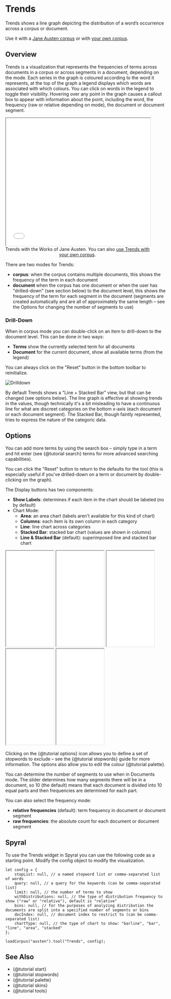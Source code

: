 # Trends

Trends shows a line graph depicting the distribution of a word’s occurrence across a corpus or document.

Use it with a [Jane Austen corpus](../?view=Trends&corpus=austen) or with [your own corpus](../?view=Trends).

## Overview

Trends is a visualization that represents the frequencies of terms across documents in a corpus or across segments in a 
document, depending on the mode. Each series in the graph is coloured according to the word it represents, at the top 
of the graph a legend displays which words are associated with which colours. You can click on words in the legend to 
toggle their visibility. Hovering over any point in the graph causes a callout box to appear with information about the 
point, including the word, the frequency (raw or relative depending on mode), the document or document segment.

<iframe src="../tool/Trends/?corpus=austen&subtitle=The+Works+of+Jane+Austen" style="width: 90%; height: 400px;"></iframe>
<div style="width: 90%; text-align: center; margin-bottom: 1em;">Trends with the Works of Jane Austen. You can also <a href="../?view=Trends" target="_blank">use Trends with your own corpus</a>.</div>

There are two modes for Trends:

* **corpus**: when the corpus contains multiple documents, this shows the frequency of the term in each document
* **document** when the corpus has one document or when the user has "drilled-down" (see section below) to the document level, this shows the frequency of the term for each segment in the document (segments are created automatically and are all of approximately the same length – see the Options for changing the number of segments to use)

### Drill-Down

When in corpus mode you can double-click on an item to drill-down to the document level. This can be done in two ways:

* **Terms** show the currently selected term for all documents
* **Document** for the current document, show all available terms (from the legend)

You can always click on the "Reset" button in the bottom toolbar to reinitialize.

![Drilldown](imgs/tools/trends/drilldown.png)

By default Trends shows a "Line + Stacked Bar" view, but that can be changed (see options below). The line graph is 
effective at showing trends in the values, though technically it's a bit misleading to have a continuous line for what 
are discreet categories on the bottom x-axis (each document or each document segment). The Stacked Bar, though faintly 
represented, tries to express the nature of the categoric data.

## Options

You can add more terms by using the search box – simply type in a term and hit enter (see {@tutorial search} terms 
for more advanced searching capabilities).

You can click the "Reset" button to return to the defaults for the tool (this is especially useful if you've 
drilled-down on a term or document by double-clicking on the graph).

The Display buttons has two components:

* **Show Labels**: determines if each item in the chart should be labeled (no by default)
* Chart Mode:
  * **Area**: an area chart (labels aren't available for this kind of chart)
  * **Columns**: each item is its own column in each category
  * **Line**: line chart across categories
  * **Stacked Bar**: stacked bar chart (values are shown in columns)
  * **Line & Stacked Bar** (default): superimposed line and stacked bar chart
  
<iframe src="../tool/Trends/?corpus=austen&subtitle=Line+And+Stacked+Bar" style="width: 150; height: 300px;"></iframe>
<iframe src="../tool/Trends/?corpus=austen&subtitle=Line&chartType=line" style="width: 150; height: 300px;"></iframe>
<iframe src="../tool/Trends/?corpus=austen&subtitle=Columns&chartType=bar" style="width: 150; height: 300px;"></iframe>
<iframe src="../tool/Trends/?corpus=austen&subtitle=Area&chartType=area" style="width: 150; height: 300px;"></iframe>
<iframe src="../tool/Trends/?corpus=austen&subtitle=Stacked&chartType=stacked" style="width: 150; height: 300px;"></iframe>

Clicking on the {@tutorial options} icon allows you to define a set of stopwords to exclude – see the 
{@tutorial stopwords} guide for more information.  The options also allow you to edit the colour {@tutorial palette}.

You can determine the number of segments to use when in Documents mode. The slider determines how many segments there 
will be in a document, so 10 (the default) means that each document is divided into 10 equal parts and then frequencies 
are determined for each part.

You can also select the frequency mode:

* **relative frequencies** (default): term frequency in document or document segment
* **raw frequencies**: the absolute count for each document or document segment


## Spyral

To use the Trends widget in Spyral you can use the following code as a starting point. Modify the config object to 
modify the visualization.

```
let config = {
    stopList: null, // a named stopword list or comma-separated list of words
    query: null, // a query for the keywords (can be comma-separated list)
    limit: null, // the number of terms to show
    withDistributions: null, // the type of distribution frequency to show ("raw" or "relative"), default is "relative"
    bins: null, // for the purposes of analyzing distribution the documents are split into a specified number of segments or bins
    docIndex: null, // document index to restrict to (can be comma-separated list)
    chartType: null, // the type of chart to show: "barline", "bar", "line", "area", "stacked"
};

loadCorpus("austen").tool("Trends", config);
```

## See Also

- {@tutorial start}
- {@tutorial stopwords}
- {@tutorial palette}
- {@tutorial skins}
- {@tutorial tools}
